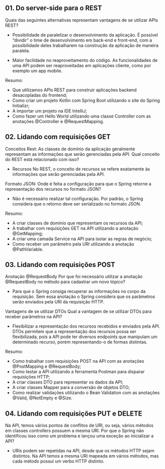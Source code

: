 ## 01. Do server-side para o REST

Quais das seguintes alternativas representam vantagens de se utilizar APIs REST?
 - Possibilidade de paralelizar o desenvolvimento da aplicação. 
   É possível “dividir” o time de desenvolvimento em back-end e front-end, com a possibilidade deles trabalharem na construção da aplicação de maneira paralela.
   
- Maior facilidade no reaproveitamento do código.
  As funcionalidades de uma API podem ser reaproveitadas em aplicações cliente, como por exemplo um app mobile.

Resumo:
- Que utilizamos APIs REST para construir aplicações backend desacopladas do frontend;
- Como criar um projeto Kotlin com Spring Boot utilizando o site do Spring Initializr;
- A importar um projeto na IDE IntelliJ;
- Como fazer um Hello World utilizando uma classe Controller com as anotações @Controller e @RequestMapping.

## 02. Lidando com requisições GET

Conceitos Rest:
As classes de domínio da aplicação geralmente representam as informações que serão gerenciadas pela API. 
Qual conceito do REST está relacionado com isso?
- Recursos
  No REST, o conceito de recursos se refere exatamente às informações que serão gerenciadas pela API.

Formato JSON:
Onde é feita a configuração para que o Spring retorne a representação dos recursos no formato JSON?
- Não é necessário realizar tal configuração.
  Por padrão, o Spring considera que o retorno deve ser serializado no formato JSON.
  
Resumo:
- A criar classes de domínio que representam os recursos da API;
- A trabalhar com requisições GET na API utilizando a anotação @GetMapping;
- A criar uma camada Service na API para isolar as regras de negócio;
- Como receber um parâmetro pela URI utilizando a anotação @PathVariable.


## 03. Lidando com requisições POST

Anotação @RequestBody
Por que foi necessário utilizar a anotação @RequestBody no método para cadastrar um novo tópico?
- Para que o Spring consiga recuperar as informações no corpo da requisição.
  Sem essa anotação o Spring considera que os parâmetros serão enviados pela URI da requisição HTTP.

Vantagens de se utilizar DTOs
Qual a vantagem de se utilizar DTOs para receber parâmetros na API?
- Flexibilizar a representação dos recursos recebidos e enviados pela API.
  DTOs permitem que a representação dos recursos possa ser flexibilizada, pois a API pode ter diversos endpoints que manipulam um determinado recurso, porém representando-o de formas distintas.

Resumo:
- Como trabalhar com requisições POST na API com as anotações @PostMapping e @RequestBody;
- Como testar a API utilizando a ferramenta Postman para disparar requisições HTTP;
- A criar classes DTO para representar os dados da API;
- A criar classes Mapper para a conversão de objetos DTO;
- Como realizar validações utilizando o Bean Validation com as anotações @Valid, @NotEmpty e @Size.

## 04. Lidando com requisições PUT e DELETE
Na API, temos vários pontos de conflitos de URI, ou seja, vários métodos em classes controllers possuem a mesma URI. 
Por que o Spring não identificou isso como um problema e lançou uma exceção ao inicializar a API?
- URIs podem ser repetidas na API, desde que os métodos HTTP sejam distintos.
  Na API temos a mesma URI mapeada em vários métodos, mas cada método possui um verbo HTTP distinto.
  

